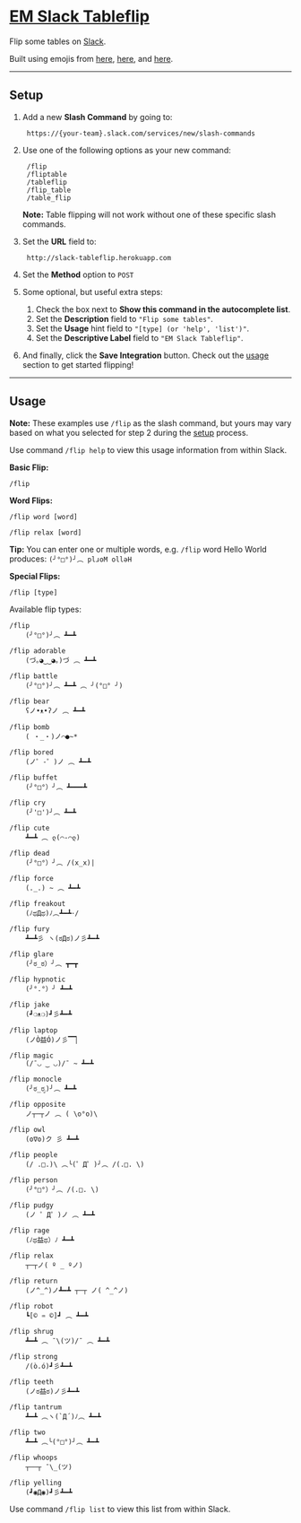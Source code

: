 # [EM Slack Tableflip](http://dev.erinmorelli.com/slack/flip)
Flip some tables on [Slack](https://slack.com).

Built using emojis from [here](http://www.emoticonfun.org/flip/), [here](http://emojicons.com/table-flipping), and [here](http://tableflipping.com/).

----------
## Setup

1. Add a new **Slash Command** by going to:

        https://{your-team}.slack.com/services/new/slash-commands

2. Use one of the following options as your new command:

        /flip
        /fliptable
        /tableflip
        /flip_table
        /table_flip

    **Note:** Table flipping will not work without one of these specific slash commands.

3. Set the **URL** field to:

        http://slack-tableflip.herokuapp.com

4. Set the **Method** option to `POST`

5. Some optional, but useful extra steps:
    1. Check the box next to **Show this command in the autocomplete list**.
    2. Set the **Description** field to `"Flip some tables"`.
    3. Set the **Usage** hint field to `"[type] (or 'help', 'list')"`.
    4. Set the **Descriptive Label** field to `"EM Slack Tableflip"`.

6. And finally, click the **Save Integration** button. Check out the [usage](#usage) section to get started flipping!

----------
## Usage

**Note:** These examples use `/flip` as the slash command, but yours may vary based on what you selected for step 2 during the [setup](#setup) process.

Use command `/flip help` to view this usage information from within Slack.

**Basic Flip:**

    /flip

**Word Flips:**

    /flip word [word]

    /flip relax [word]

**Tip:** You can enter one or multiple words, e.g. `/flip` word Hello World produces: `(╯°□°)╯︵ plɹoM ollǝH`

**Special Flips:**

    /flip [type]

Available flip types:

    /flip
        (╯°□°)╯︵ ┻━┻

    /flip adorable
        (づ｡◕‿‿◕｡)づ ︵ ┻━┻

    /flip battle
        (╯°□°)╯︵ ┻━┻ ︵ ╯(°□° ╯)

    /flip bear
        ʕノ•ᴥ•ʔノ ︵ ┻━┻

    /flip bomb
        ( ・_・)ノ⌒●~*

    /flip bored
        (ノ゜-゜)ノ ︵ ┻━┻

    /flip buffet
        (╯°□°）╯︵ ┻━━━┻

    /flip cry
        (╯'□')╯︵ ┻━┻

    /flip cute
        ┻━┻ ︵ ლ(⌒-⌒ლ)

    /flip dead
        (╯°□°）╯︵ /(x_x)|

    /flip force
        (._.) ~ ︵ ┻━┻

    /flip freakout
        (ﾉಥДಥ)ﾉ︵┻━┻･/

    /flip fury
        ┻━┻彡 ヽ(ಠДಠ)ノ彡┻━┻﻿

    /flip glare
        (╯ಠ_ಠ）╯︵ ┳━┳

    /flip hypnotic
        (╯°.°）╯ ┻━┻

    /flip jake
        (┛❍ᴥ❍﻿)┛彡┻━┻

    /flip laptop
        (ノÒ益Ó)ノ彡▔▔▏

    /flip magic
        (/¯◡ ‿ ◡)/¯ ~ ┻━┻

    /flip monocle
        (╯ಠ_ರೃ)╯︵ ┻━┻

    /flip opposite
        ノ┬─┬ノ ︵ ( \o°o)\

    /flip owl
        (ʘ∇ʘ)ク 彡 ┻━┻

    /flip people
        (/ .□.)\ ︵╰(゜Д゜)╯︵ /(.□. \)

    /flip person
        (╯°□°）╯︵ /(.□. \)

    /flip pudgy
        (ノ ゜Д゜)ノ ︵ ┻━┻

    /flip rage
        (ﾉಥ益ಥ）ﾉ﻿ ┻━┻

    /flip relax
        ┬─┬ノ( º _ ºノ)

    /flip return
        (ノ^_^)ノ┻━┻ ┬─┬ ノ( ^_^ノ)

    /flip robot
        ┗[© ♒ ©]┛ ︵ ┻━┻

    /flip shrug
        ┻━┻ ︵﻿ ¯\(ツ)/¯ ︵ ┻━┻

    /flip strong
        /(ò.ó)┛彡┻━┻

    /flip teeth
        (ノಠ益ಠ)ノ彡┻━┻

    /flip tantrum
        ┻━┻ ︵ヽ(`Д´)ﾉ︵﻿ ┻━┻

    /flip two
        ┻━┻ ︵╰(°□°)╯︵ ┻━┻

    /flip whoops
        ┬──┬﻿ ¯\_(ツ)

    /flip yelling
        (┛◉Д◉)┛彡┻━┻

Use command `/flip list` to view this list from within Slack.